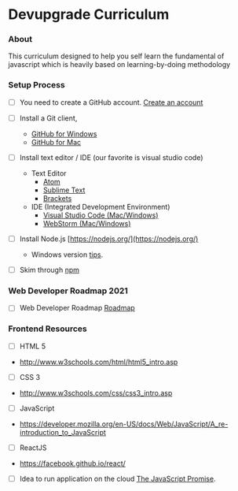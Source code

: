 # Devupgrade Curriculum

### About 
This curriculum designed to help you self learn the fundamental of javascript which is heavily based on learning-by-doing methodology

### Setup Process
- [ ] You need to create a GitHub account. [Create an account](https://github.com/)
- [ ] Install a Git client,
    - [GitHub for Windows](https://windows.github.com/) 
    - [GitHub for Mac](https://mac.github.com/) 

- [ ] Install text editor / IDE (our favorite is visual studio code)
  - Text Editor
    - [Atom](http://www.atom.io/)
    - [Sublime Text](http://www.sublimetext.com/3)
    - [Brackets](http://brackets.io/)
  - IDE (Integrated Development Environment)
    - [Visual Studio Code (Mac/Windows)](https://code.visualstudio.com/)
    - [WebStorm (Mac/Windows)](https://www.jetbrains.com/webstorm/)

- [ ] Install Node.js [https://nodejs.org/](https://nodejs.org/)
  - Windows version [tips](https://johnpapa.net/tips-for-running-node-and-npm-on-windows/).
- [ ] Skim through [npm](https://www.npmjs.com/)


### Web Developer Roadmap 2021
- [ ] Web Developer Roadmap [Roadmap](https://github.com/kamranahmedse/developer-roadmap)

### Frontend Resources 
 - [ ] HTML 5
  - http://www.w3schools.com/html/html5_intro.asp
 - [ ] CSS 3
  - http://www.w3schools.com/css/css3_intro.asp
 - [ ] JavaScript 
  - https://developer.mozilla.org/en-US/docs/Web/JavaScript/A_re-introduction_to_JavaScript
 - [ ] ReactJS 
  - https://facebook.github.io/react/
 - [ ] Idea to run application on the cloud [The JavaScript Promise](http://thejavascriptpromise.com).